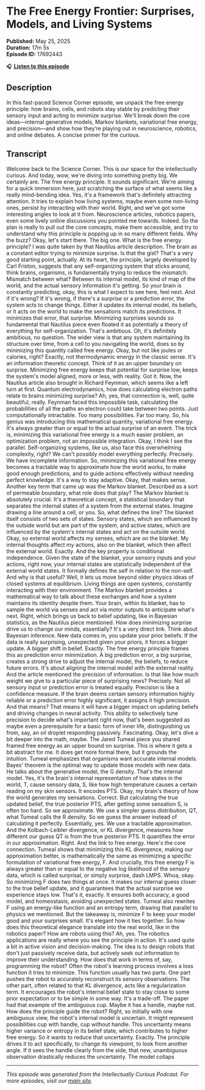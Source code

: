 # The Free Energy Frontier: Surprises, Models, and Living Systems

**Published:** May 25, 2025  
**Duration:** 17m 5s  
**Episode ID:** 17692443

🎧 **[Listen to this episode](https://intellectuallycurious.buzzsprout.com/2529712/episodes/17692443-the-free-energy-frontier-surprises-models-and-living-systems)**

## Description

In this fast-paced Science Corner episode, we unpack the free energy principle: how brains, cells, and robots stay stable by predicting their sensory input and acting to minimize surprise. We'll break down the core ideas—internal generative models, Markov blankets, variational free energy, and precision—and show how they’re playing out in neuroscience, robotics, and online debates. A concise primer for the curious.

## Transcript

Welcome back to the Science Corner. This is our space for the intellectually curious. And today, wow, we're diving into something pretty big. We certainly are. The free energy principle. It sounds significant. We're aiming for a quick immersion here, just scratching the surface of what seems like a really mind-bending idea. Yes, it's a framework that's definitely attracting attention. It tries to explain how living systems, maybe even some non-living ones, persist by interacting with their world. Right, and we've got some interesting angles to look at it from. Neuroscience articles, robotics papers, even some lively online discussions you pointed me towards. Indeed. So the plan is really to pull out the core concepts, make them accessible, and try to understand why this principle is popping up in so many different fields. Why the buzz? Okay, let's start there. The big one. What is the free energy principle? I was quite taken by that Nautilus article description. The brain as a constant editor trying to minimize surprise. Is that the gist? That's a very good starting point, actually. At its heart, the principle, largely developed by Carl Friston, suggests that any self-organizing system that sticks around, think brains, organisms, is fundamentally trying to reduce the mismatch. Mismatch between what? Between its internal model, its kind of map of the world, and the actual sensory information it's getting. So your brain is constantly predicting, okay, this is what I expect to see here, feel next. And if it's wrong? If it's wrong, if there's a surprise or a prediction error, the system acts to change things. Either it updates its internal model, its beliefs, or it acts on the world to make the sensations match its predictions. It minimizes that error, that surprise. Minimizing surprises sounds so fundamental that Nautilus piece even floated it as potentially a theory of everything for self-organization. That's ambitious. Oh, it's definitely ambitious, no question. The wider view is that any system maintaining its structure over time, from a cell to you navigating the world, does so by minimizing this quantity called free energy. Okay, but not like joules or calories, right? Exactly, not thermodynamic energy in the classic sense. It's an information theoretic concept. Think of it as an upper boundary on surprise. Minimizing free energy keeps that potential for surprise low, keeps the system's model aligned, more or less, with reality. Got it. Now, the Nautilus article also brought in Richard Feynman, which seems like a left turn at first. Quantum electrodynamics, how does calculating electron paths relate to brains minimizing surprise? Ah, yes, that connection is, well, quite beautiful, really. Feynman faced this impossible task, calculating the probabilities of all the paths an electron could take between two points. Just computationally intractable. Too many possibilities. Far too many. So, his genius was introducing this mathematical quantity, variational free energy. It's always greater than or equal to the actual surprise of an event. The trick is, minimizing this variational free energy is a much easier problem, an optimization problem, not an impossible integration. Okay, I think I see the parallel. Self-organizing systems, like us, also face this overwhelming complexity, right? We can't possibly model everything perfectly. Precisely. We have incomplete information. So, minimizing this variational free energy becomes a tractable way to approximate how the world works, to make good enough predictions, and to guide actions effectively without needing perfect knowledge. It's a way to stay adaptive. Okay, that makes sense. Another key term that came up was the Markov blanket. Described as a sort of permeable boundary, what role does that play? The Markov blanket is absolutely crucial. It's a theoretical concept, a statistical boundary that separates the internal states of a system from the external states. Imagine drawing a line around a cell, or you. So, what defines the line? The blanket itself consists of two sets of states. Sensory states, which are influenced by the outside world but are part of the system, and active states, which are influenced by the system's internal states and act on the outside world. Okay, so external world affects my senses, which are on the blanket. My internal thoughts affect my actions, also on the blanket, which then affect the external world. Exactly. And the key property is conditional independence. Given the state of the blanket, your sensory inputs and your actions, right now, your internal states are statistically independent of the external world states. It formally defines the self in relation to the non-self. And why is that useful? Well, it lets us move beyond older physics ideas of closed systems at equilibrium. Living things are open systems, constantly interacting with their environment. The Markov blanket provides a mathematical way to talk about these exchanges and how a system maintains its identity despite them. Your brain, within its blanket, has to sample the world via senses and act via motor outputs to anticipate what's next. Right, which brings us back to belief updating, like in Bayesian statistics, as the Nautilus piece mentioned. How does minimizing surprise drive us to change our minds, essentially? It's a very direct link. Think about Bayesian inference. New data comes in, you update your prior beliefs. If the data is really surprising, unexpected given your priors, it forces a bigger update. A bigger shift in belief. Exactly. The free energy principle frames this as prediction error minimization. A big prediction error, a big surprise, creates a strong drive to adjust the internal model, the beliefs, to reduce future errors. It's about aligning the internal model with the external reality. And the article mentioned the precision of information. Is that like how much weight we give to a particular piece of surprising news? Precisely. Not all sensory input or prediction error is treated equally. Precision is like a confidence measure. If the brain deems certain sensory information highly reliable or a prediction error highly significant, it assigns it high precision. And that means? That means it will have a bigger impact on updating beliefs and driving changes in neural activity. This ability to selectively tune precision to decide what's important right now, that's been suggested as maybe even a prerequisite for a basic form of inner life, distinguishing us from, say, an oil droplet responding passively. Fascinating. Okay, let's dive a bit deeper into the math, maybe. The Jared Tumeal piece you shared framed free energy as an upper bound on surprise. This is where it gets a bit abstract for me. It does get more formal there, but it grounds the intuition. Tumeal emphasizes that organisms want accurate internal models. Bayes' theorem is the optimal way to update those models with new data. He talks about the generative model, the G density. That's the internal model. Yes, it's the brain's internal representation of how states in the world, T, cause sensory data, S, like how high temperature causes a certain reading on my skin sensors. It encodes PTS. Okay, my brain's theory of how the world generates my sensations. Correct. But calculating the true updated belief, the true posterior PTS, after getting some sensation S, is often too hard. So we approximate. We use a simpler guess distribution, QT, what Tumeal calls the R density. So we guess the answer instead of calculating it perfectly. Essentially, yes. We use a tractable approximation. And the Kolbach-Leibler divergence, or KL divergence, measures how different our guess QT is from the true posterior PTS. It quantifies the error in our approximation. Right. And the link to free energy. Here's the core connection. Tumeal shows that minimizing this KL divergence, making our approximation better, is mathematically the same as minimizing a specific formulation of variational free energy, F. And crucially, this free energy F is always greater than or equal to the negative log likelihood of the sensory data, which is called surprisal, or simply surprise, dash LMPS. Whoa, okay. So minimizing F does two things at once. It makes our internal guess closer to the true belief update, and it guarantees that the actual surprise we experience stays low. That's it, exactly. It ensures both accuracy, a good model, and homeostasis, avoiding unexpected states. Tumeal also rewrites F using an energy-like function and an entropy term, drawing that parallel to physics we mentioned. But the takeaway is, minimize F to keep your model good and your surprises small. It's elegant how it ties together. So how does this theoretical elegance translate into the real world, like in the robotics paper? How are robots using this? Ah, yes. The robotics applications are really where you see the principle in action. It's used quite a bit in active vision and decision-making. The idea is to design robots that don't just passively receive data, but actively seek out information to improve their understanding. How does that work in terms of, say, programming the robot? Often the robot's learning process involves a loss function it tries to minimize. This function usually has two parts. One part pushes the robot to accurately reconstruct its sensory observations. The other part, often related to that KL divergence, acts like a regularization term. It encourages the robot's internal belief state to stay close to some prior expectation or to be simple in some way. It's a trade-off. The paper had that example of the ambiguous cup. Maybe it has a handle, maybe not. How does the principle guide the robot? Right, so initially with one ambiguous view, the robot's internal model is uncertain. It might represent possibilities cup with handle, cup without handle. This uncertainty means higher variance or entropy in its belief state, which contributes to higher free energy. So it wants to reduce that uncertainty. Exactly. The principle drives it to act specifically, to change its viewpoint, to look from another angle. If it sees the handle clearly from the side, that new, unambiguous observation drastically reduces the uncertainty. The model collaps

---
*This episode was generated from the Intellectually Curious Podcast. For more episodes, visit our [main site](https://intellectuallycurious.buzzsprout.com).*
